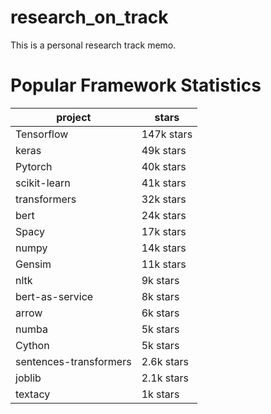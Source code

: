 # research_on_track
This is a personal research track memo.

# Popular Framework Statistics

| project | stars|
|---- | ----|
| Tensorflow      | 147k stars|
| keras           |  49k stars |
| Pytorch          | 40k stars|
| scikit-learn     |  41k stars|
| transformers | 32k stars|
| bert | 24k stars|
| Spacy            | 17k stars|
| numpy             |14k stars|
| Gensim            |11k stars|
| nltk               |9k stars|
| bert-as-service| 8k stars|
| arrow        | 6k stars|
| numba              |5k stars|
| Cython             |5k stars|
|sentences-transformers | 2.6k stars |
|joblib| 2.1k stars |
| textacy            |1k stars|
